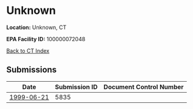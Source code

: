 # Unknown

**Location:** Unknown, CT

**EPA Facility ID:** 100000072048

[Back to CT Index](../../index.md)

## Submissions

| Date | Submission ID | Document Control Number |
|------|--------------|-------------------------|
| [1999-06-21](submissions/5835.md) | 5835 |  |
